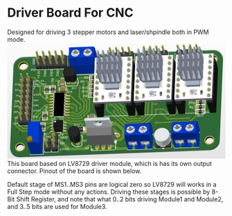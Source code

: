 # Driver Board For CNC

Designed for driving 3 stepper motors and laser/shpindle both in PWM mode.
<img src="https://github.com/veresvr/DriverBoardForCNC/blob/main/preview.png"></img>
This board based on LV8729 driver module, which is has its own output connector.
Pinout of the board is shown below.

 Default stage of MS1..MS3 pins are logical zero so LV8729 will works in a Full Step mode without any actions.
 Driving these stages is possible by 8-Bit Shift Register, and note that what 0..2 bits driving Module1 and Module2, and 3..5 bits are used for Module3.
 

